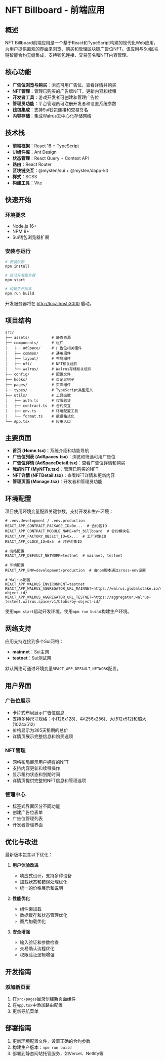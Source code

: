 # NFT Billboard - 前端应用

## 概述

NFT Billboard前端应用是一个基于React和TypeScript构建的现代化Web应用，为用户提供直观的界面来浏览、购买和管理区块链广告位NFT。该应用与Sui区块链智能合约无缝集成，支持钱包连接、交易签名和NFT内容管理。

## 核心功能

- **广告位浏览与购买**：浏览可用广告位，查看详情并购买
- **NFT管理**：管理已购买的广告牌NFT，更新内容和续租
- **开发者工具**：游戏开发者可创建和管理广告位
- **管理员功能**：平台管理员可注册开发者和设置系统参数
- **钱包集成**：支持Sui钱包连接和交易签名
- **内容存储**：集成Walrus去中心化存储网络

## 技术栈

- **前端框架**：React 18 + TypeScript
- **UI组件库**：Ant Design
- **状态管理**：React Query + Context API
- **路由**：React Router
- **区块链交互**：@mysten/sui + @mysten/dapp-kit
- **样式**：SCSS
- **构建工具**：Vite

## 快速开始

### 环境要求

- Node.js 16+
- NPM 8+
- Sui钱包浏览器扩展

### 安装与运行

```bash
# 安装依赖
npm install

# 启动开发服务器
npm start

# 构建生产版本
npm run build
```

开发服务器将在 [http://localhost:3000](http://localhost:3000) 启动。

## 项目结构

```
src/
├── assets/          # 静态资源
├── components/      # 组件
│   ├── adSpace/     # 广告位相关组件
│   ├── common/      # 通用组件
│   ├── layout/      # 布局组件
│   ├── nft/         # NFT相关组件
│   └── walrus/      # Walrus存储相关组件
├── config/          # 配置文件
├── hooks/           # 自定义钩子
├── pages/           # 页面组件
├── types/           # TypeScript类型定义
├── utils/           # 工具函数
│   ├── auth.ts      # 权限验证
│   ├── contract.ts  # 合约交互
│   ├── env.ts       # 环境配置工具
│   └── format.ts    # 数据格式化
└── App.tsx          # 应用入口
```

## 主要页面

- **首页 (Home.tsx)**：系统介绍和功能导航
- **广告位列表 (AdSpaces.tsx)**：浏览和筛选可用广告位
- **广告位详情 (AdSpaceDetail.tsx)**：查看广告位详情和购买
- **我的NFT (MyNFTs.tsx)**：管理已购买的NFT
- **NFT详情 (NFTDetail.tsx)**：查看NFT详情和更新内容
- **管理页面 (Manage.tsx)**：开发者和管理员功能

## 环境配置

项目使用环境变量配置关键参数，支持开发和生产环境：

```
# .env.development / .env.production
REACT_APP_CONTRACT_PACKAGE_ID=0x...  # 合约包ID
REACT_APP_CONTRACT_MODULE_NAME=nft_billboard  # 合约模块名
REACT_APP_FACTORY_OBJECT_ID=0x...  # 工厂对象ID
REACT_APP_CLOCK_ID=0x6  # 时钟对象ID

# 网络配置
REACT_APP_DEFAULT_NETWORK=testnet  # mainnet, testnet

# 环境配置
REACT_APP_ENV=development/production  # 由npm脚本通过cross-env设置

# Walrus配置
REACT_APP_WALRUS_ENVIRONMENT=testnet
REACT_APP_WALRUS_AGGREGATOR_URL_MAINNET=https://walrus.globalstake.io/v1/blobs/by-object-id/
REACT_APP_WALRUS_AGGREGATOR_URL_TESTNET=https://aggregator.walrus-testnet.walrus.space/v1/blobs/by-object-id/
```

使用`npm start`启动开发环境，使用`npm run build`构建生产环境。

## 网络支持

应用支持连接到多个Sui网络：

- **mainnet**：Sui主网
- **testnet**：Sui测试网

默认网络可通过环境变量`REACT_APP_DEFAULT_NETWORK`配置。

## 用户界面

### 广告位展示

- 卡片式布局展示广告位信息
- 支持多种尺寸规格：小(128x128)、中(256x256)、大(512x512)和超大(1024x512)
- 价格显示为365天租期的总价
- 详情页展示完整信息和购买选项

### NFT管理

- 网格布局展示用户拥有的NFT
- 支持内容更新和续租操作
- 显示租约状态和到期时间
- 详情页提供完整的NFT信息和管理选项

### 管理中心

- 标签式界面区分不同功能
- 创建广告位表单
- 广告位管理列表
- 开发者管理界面


## 优化与改进

最新版本包含以下优化：

1. **用户体验改进**
   - 响应式设计，支持多种设备
   - 加载状态和错误处理优化
   - 统一的价格展示和说明

2. **性能优化**
   - 组件懒加载
   - 数据缓存和状态管理优化
   - 图片加载优化

3. **安全增强**
   - 输入验证和参数检查
   - 交易确认流程优化
   - 权限验证逻辑增强

## 开发指南

### 添加新页面

1. 在`src/pages`目录创建新页面组件
2. 在`App.tsx`中添加路由配置
3. 更新导航菜单


## 部署指南

1. 更新环境配置文件，设置正确的合约参数
2. 构建生产版本：`npm run build`
3. 部署到静态网站托管服务，如Vercel、Netlify等

